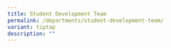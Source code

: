 ```yaml
---
title: Student Development Team
permalink: /departments/student-development-team/
variant: tiptap
description: ""
---
```

